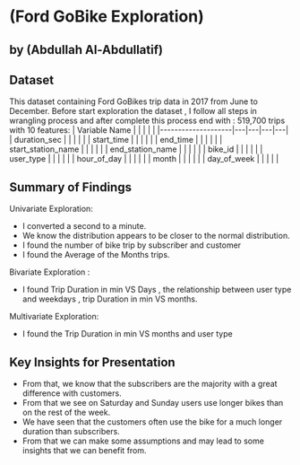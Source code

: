 # (Ford GoBike Exploration)

## by (Abdullah Al-Abdullatif)


## Dataset

This dataset containing Ford GoBikes trip data in 2017 from June to December. Before start exploration the dataset , I follow all steps in wrangling process and after complete this process end with : 
519,700 trips with 10 features:
| Variable Name      |   |   |   |   |
|--------------------|---|---|---|---|
| duration_sec       |   |   |   |   |
| start_time         |   |   |   |   |
| end_time           |   |   |   |   |
| start_station_name |   |   |   |   |
| end_station_name   |   |   |   |   |
| bike_id            |   |   |   |   |
| user_type          |   |   |   |   |
| hour_of_day        |   |   |   |   |
| month              |   |   |   |   |
| day_of_week        |   |   |   |   |


## Summary of Findings

Univariate Exploration:
- I converted a second to a minute.
- We know the distribution appears to be closer to the normal 
  distribution.
- I found the number of bike trip by subscriber and customer 
- I found the Average of the Months trips.

 Bivariate Exploration : 
- I found Trip Duration in min VS Days , the relationship between user type and weekdays , trip Duration in min VS months.

Multivariate Exploration:
- I found the Trip Duration in min VS months and user type

## Key Insights for Presentation

- From that, we know that the subscribers are the majority with a great difference with customers.
- From that we see on Saturday and Sunday users use longer bikes than on the rest of the week.
- We have seen that the customers often use the bike for a much longer duration than subscribers. 
- From that we can make some assumptions and may lead to some insights that we can benefit from.
